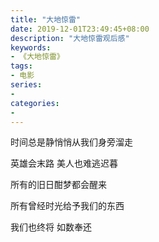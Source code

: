 ```yaml
---
title: "大地惊雷"
date: 2019-12-01T23:49:45+08:00
description: "大地惊雷观后感"
keywords:
- 《大地惊雷》
tags:
- 电影
series:
-
categories:
-
---
```

时间总是静悄悄从我们身旁溜走

英雄会末路   美人也难逃迟暮

所有的旧日酣梦都会醒来

所有曾经时光给予我们的东西

我们也终将   如数奉还